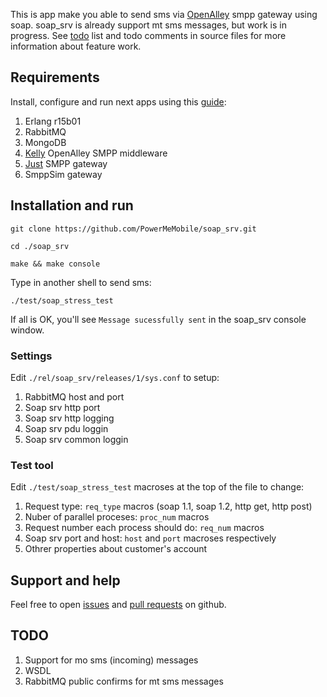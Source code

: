 This is app make you able to send sms via [OpenAlley] smpp gateway using soap.
soap_srv is already support mt sms messages, but work is in progress.
See [todo] list and todo comments in source files for more information about feature work.

## Requirements ##

Install, configure and run next apps using this [guide]:

1. Erlang r15b01
2. RabbitMQ
3. MongoDB
4. [Kelly] OpenAlley SMPP middleware
5. [Just] SMPP gateway
6. SmppSim gateway

## Installation and run ##

    git clone https://github.com/PowerMeMobile/soap_srv.git

    cd ./soap_srv

    make && make console

Type in another shell to send sms:

    ./test/soap_stress_test

If all is OK, you'll see `Message sucessfully sent` in the soap_srv console window.

### Settings ###

Edit `./rel/soap_srv/releases/1/sys.conf` to setup:

1. RabbitMQ host and port
2. Soap srv http port
3. Soap srv http logging
4. Soap srv pdu loggin
5. Soap srv common loggin

### Test tool ###

Edit `./test/soap_stress_test` macroses at the top of the file to change:

1. Request type: `req_type` macros (soap 1.1, soap 1.2, http get, http post)
2. Nuber of parallel proceses: `proc_num` macros
3. Request number each process should do: `req_num` macros
4. Soap srv port and host: `host` and `port` macroses respectively
5. Othrer properties about customer's account

## Support and help ##

Feel free to open [issues] and [pull requests] on github.

## TODO ##

1. Support for mo sms (incoming) messages
2. WSDL
3. RabbitMQ public confirms for mt sms messages

[OpenAlley]: http://www.powermemobile.com/PressRelease-OpenAlley
[kelly]: https://github.com/PowerMeMobile/kelly
[guide]: https://github.com/PowerMeMobile/kelly#readme
[just]: https://github.com/PowerMeMobile/just_mini_rel
[issues]: https://github.com/PowerMeMobile/soap_srv/issues
[pull requests]: https://github.com/PowerMeMobile/soap_srv/pulls
[todo]: https://github.com/PowerMeMobile/soap_srv#readme